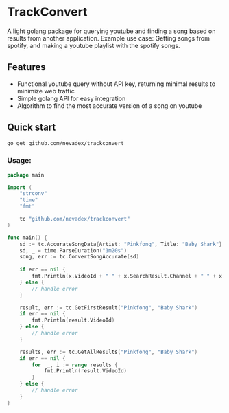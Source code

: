 # TrackConvert
A light golang package for querying youtube and finding a song based on results from another application.
Example use case: Getting songs from spotify, and making a youtube playlist with the spotify songs.
## Features

 - Functional youtube query without API key, returning minimal results to minimize web traffic
 - Simple golang API for easy integration
 - Algorithm to find the most accurate version of a song on youtube
## Quick start
```bash
go get github.com/nevadex/trackconvert
```
### Usage:
```go
package main

import (
    "strconv"
    "time"
    "fmt"

    tc "github.com/nevadex/trackconvert"
)

func main() {
    sd := tc.AccurateSongData{Artist: "Pinkfong", Title: "Baby Shark"}
    sd, _ = time.ParseDuration("1m20s")
    song, err := tc.ConvertSongAccurate(sd)
    
    if err == nil {
    	fmt.Println(x.VideoId + " " + x.SearchResult.Channel + " " + x.SearchResult.Title + " " + strconv.Itoa(x.Accuracy))
    } else {
    	// handle error
    }

    result, err := tc.GetFirstResult("Pinkfong", "Baby Shark")
    if err == nil {
        fmt.Println(result.VideoId)
    } else {
    	// handle error
    } 

    results, err := tc.GetAllResults("Pinkfong", "Baby Shark")
    if err == nil {
    	for  _, i := range results {
    		fmt.Println(result.VideoId)
    	}
    } else {
    	// handle error
    }
}
```
